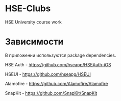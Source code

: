 # HSE-Clubs
HSE University course work


# Зависимости

В приложении используются package dependencies.

HSE Auth - https://github.com/hseapp/HSEAuth-iOS

HSEUI - https://github.com/hseapp/HSEUI

Alamofire - https://github.com/Alamofire/Alamofire

SnapKit - https://github.com/SnapKit/SnapKit
